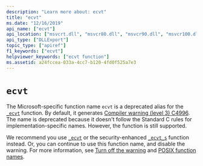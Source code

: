 ```yaml
---
description: "Learn more about: ecvt"
title: "ecvt"
ms.date: "12/16/2019"
api_name: ["ecvt"]
api_location: ["msvcrt.dll", "msvcr80.dll", "msvcr90.dll", "msvcr100.dll", "msvcr100_clr0400.dll", "msvcr110.dll", "msvcr110_clr0400.dll", "msvcr120.dll", "msvcr120_clr0400.dll", "ucrtbase.dll"]
api_type: ["DLLExport"]
topic_type: ["apiref"]
f1_keywords: ["ecvt"]
helpviewer_keywords: ["ecvt function"]
ms.assetid: a24fccea-033a-4cc7-b120-4fd0f525a7e3
---
```

# `ecvt`

The Microsoft-specific function name `ecvt` is a deprecated alias for the [`_ecvt`](ecvt.md) function. By default, it generates [Compiler warning (level 3) C4996](../../error-messages/compiler-warnings/compiler-warning-level-3-c4996.md). The name is deprecated because it doesn't follow the Standard C rules for implementation-specific names. However, the function is still supported.

We recommend you use [`_ecvt`](ecvt.md) or the security-enhanced [`_ecvt_s`](ecvt-s.md) function instead. Or, you can continue to use this function name, and disable the warning. For more information, see [Turn off the warning](../../error-messages/compiler-warnings/compiler-warning-level-3-c4996.md#turn-off-the-warning) and [POSIX function names](../../error-messages/compiler-warnings/compiler-warning-level-3-c4996.md#posix-function-names).
